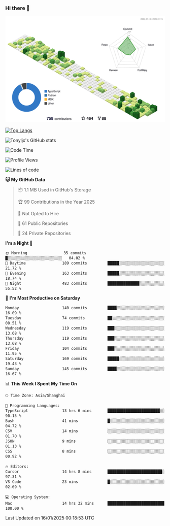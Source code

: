 ### Hi there 👋

![](./profile-3d-contrib/profile-green-animate.svg)

 

[![Top Langs](https://github-readme-stats.vercel.app/api/top-langs/?username=tonyljx)](https://github.com/anuraghazra/github-readme-stats)

![Tonyljx's GitHub stats](https://github-readme-stats.vercel.app/api?username=tonyljx&theme=default&show_icons=true)

 

<!--START_SECTION:waka-->
![Code Time](http://img.shields.io/badge/Code%20Time-1%2C129%20hrs%205%20mins-blue)

![Profile Views](http://img.shields.io/badge/Profile%20Views-0-blue)

![Lines of code](https://img.shields.io/badge/From%20Hello%20World%20I%27ve%20Written-757.8%20thousand%20lines%20of%20code-blue)

**🐱 My GitHub Data** 

> 📦 1.1 MB Used in GitHub's Storage 
 > 
> 🏆 99 Contributions in the Year 2025
 > 
> 🚫 Not Opted to Hire
 > 
> 📜 61 Public Repositories 
 > 
> 🔑 24 Private Repositories 
 > 
**I'm a Night 🦉** 

```text
🌞 Morning                35 commits          █░░░░░░░░░░░░░░░░░░░░░░░░   04.02 % 
🌆 Daytime                189 commits         █████░░░░░░░░░░░░░░░░░░░░   21.72 % 
🌃 Evening                163 commits         █████░░░░░░░░░░░░░░░░░░░░   18.74 % 
🌙 Night                  483 commits         ██████████████░░░░░░░░░░░   55.52 % 
```
📅 **I'm Most Productive on Saturday** 

```text
Monday                   140 commits         ████░░░░░░░░░░░░░░░░░░░░░   16.09 % 
Tuesday                  74 commits          ██░░░░░░░░░░░░░░░░░░░░░░░   08.51 % 
Wednesday                119 commits         ███░░░░░░░░░░░░░░░░░░░░░░   13.68 % 
Thursday                 119 commits         ███░░░░░░░░░░░░░░░░░░░░░░   13.68 % 
Friday                   104 commits         ███░░░░░░░░░░░░░░░░░░░░░░   11.95 % 
Saturday                 169 commits         █████░░░░░░░░░░░░░░░░░░░░   19.43 % 
Sunday                   145 commits         ████░░░░░░░░░░░░░░░░░░░░░   16.67 % 
```


📊 **This Week I Spent My Time On** 

```text
🕑︎ Time Zone: Asia/Shanghai

💬 Programming Languages: 
TypeScript               13 hrs 6 mins       ███████████████████████░░   90.15 % 
Bash                     41 mins             █░░░░░░░░░░░░░░░░░░░░░░░░   04.72 % 
CSV                      14 mins             ░░░░░░░░░░░░░░░░░░░░░░░░░   01.70 % 
JSON                     9 mins              ░░░░░░░░░░░░░░░░░░░░░░░░░   01.13 % 
CSS                      8 mins              ░░░░░░░░░░░░░░░░░░░░░░░░░   00.92 % 

🔥 Editors: 
Cursor                   14 hrs 8 mins       ████████████████████████░   97.31 % 
VS Code                  23 mins             █░░░░░░░░░░░░░░░░░░░░░░░░   02.69 % 

💻 Operating System: 
Mac                      14 hrs 32 mins      █████████████████████████   100.00 % 
```


 Last Updated on 16/01/2025 00:18:53 UTC
<!--END_SECTION:waka-->
